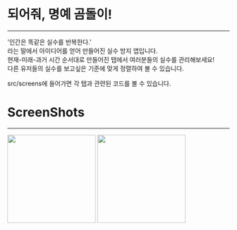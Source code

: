 # 되어줘, 명예 곰돌이!
------------
'인간은 똑같은 실수를 반복한다.'  
라는 말에서 아이디어를 얻어 만들어진 실수 방지 앱입니다.  
현재-미래-과거 시간 순서대로 만들어진 탭에서 여러분들의 실수를 관리해보세요!  
다른 유저들의 실수를 보고싶은 기준에 맞게 정렬하여 볼 수 있습니다.  

src/screens에 들어가면 각 탭과 관련된 코드를 볼 수 있습니다.  

# ScreenShots
------------
<div>
  <img width="200" src="https://user-images.githubusercontent.com/48302738/92774757-be55c900-f3d8-11ea-9470-8f0c4f898630.jpg">
  <img width="200" src="https://user-images.githubusercontent.com/48302738/92774765-bf86f600-f3d8-11ea-9ad7-3baa262a975e.jpg">
 </div>
